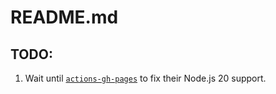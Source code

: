 # README.md

## TODO:
1. Wait until [`actions-gh-pages`](https://github.com/peaceiris/actions-gh-pages) to fix their Node.js 20 support.
